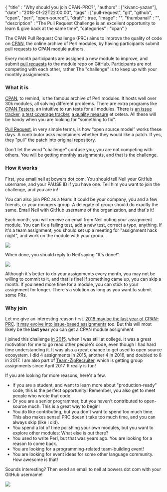 
  {
    "title"       : "Why should you join CPAN-PRC?",
    "authors"     : ["kivanc-yazan"],
    "date"        : "2018-01-22T22:00:00",
    "tags"        : ["pull-request", "git", "github", "cpan", "perl", "open-source"],
    "draft"       : true,
    "image"       : "",
    "thumbanail"  : "",
    "description" : "The Pull Request Challenge is an excellent opportunity to learn & give back at the same time",
    "categories"  : "cpan"
  }

The CPAN Pull Request Challenge (PRC) aims to improve the quality of code on [CPAN](https://www.cpan.org/), the online archive of Perl modules, by having participants submit pull requests to CPAN module authors.

Every month participants are assigned a new module to improve, and submit [pull requests](https://help.github.com/articles/about-pull-requests/) to the module repo on GitHub. Participants are not competing with each other, rather The "challenge" is to keep up with your monthly assignments.

### What it is

[CPAN](https://www.cpan.org/), to remind, is the famous archive of  Perl modules. It hosts well over 30k modules, all solving different  problems. There are extra programs like [CPAN Testers](http://cpantesters.org/), an intuitive to run tests for all modules. There is [an issue tracker](https://rt.cpan.org/), [a test coverage tracker](http://cpancover.com), [a quality measure](https://cpants.cpanauthors.org/) et cetera. All these will be handy when you are looking for "something to fix".

[Pull Request](https://www.atlassian.com/git/tutorials/making-a-pull-request), in very simple terms, is how “open source model” works these days. A contributor asks maintainers whether they would like a patch. If yes, they "pull" the patch into original repository.

Don't let the word "challenge" confuse you, you are not competing with others. You will be getting monthly assignments, and that is the challenge.


### How it works

First, you email neil at bowers dot com. You should tell Neil your GitHub username, and your PAUSE ID if you have one. Tell him you want to join the challenge, and you are in!

You can also join PRC as a team: It could be your company, you and a few friends, or your mongers group. A delegate of group should do exactly the same. Email Neil with GitHub username of the organization, and that's it! 

Each month, you will receive an email from Neil noting your assignment module. You can fix a failing test, add a new test, correct a typo, anything. If it's a team assignment, you should set up a meeting for "assignment hack night", and work on the module with your group.

![](/images/why-should-you-join-cpan-prc/pr-assignment.png)

When done, you should reply to Neil saying "It's done!".

![](/images/why-should-you-join-cpan-prc/pr-done.png)

Although it's better to do your assignments every month, you may not be willing to commit to it, and that is fine! If something came up, you can skip a month. If you need more time for a module, you can stick to your assignment for longer. There's a solution as long as you want to submit some PRs.


### Why join

Let me give an interesting reason first. [2018 may be the last year of CPAN-PRC](http://neilb.org/2018/01/01/cpan-prc-2018.html). [It may evolve into issue-based assignments](http://neilb.org/2018/01/06/what-after-prc.html) too. But this will most likely be the **last year** you can get a CPAN module assignment.

I joined this challenge [in 2015](https://kyzn.org/2015-01-17-cpan-pr-challenge-012015.html), when I was still at college. It was a great motivation for me to go read other people's code, even though  I had hard time understanding it. It was also a great chance to get used to open source ecosystem. I did 4 assignments in 2015, another 4 in 2016, and doubled to 8 in 2017. I am also part of [Team-ZipRecruiter](https://github.com/ziprecruiter), which is getting group assignments since April 2017. It really is fun!

If you are looking for more reasons, here's a few.

- If you are a student, and want to learn more about "production-ready" code, this is the perfect opportunity! Remember, you also get to meet people who wrote that code. 
- Or you are a senior programmer, but you haven't contributed to open-source much. This is a great way to begin!
- You do like contributing, but you don't want to spend too much time. This also makes sense! PRC doesn't take too much time, and you can always skip (like I did).
- You spend a lot of time polishing your own modules, but you want to explore other modules: What else is out there? 
- You used to write Perl, but that was years ago. You are looking for a reason to come back.
- You are looking for a programming-related team-building event!
- You are looking for event ideas for some other language community. How awesome is that!

Sounds interesting? Then send an email to neil at bowers dot com with your GitHub username!

![](/images/why-should-you-join-cpan-prc/pr-merged.png)
